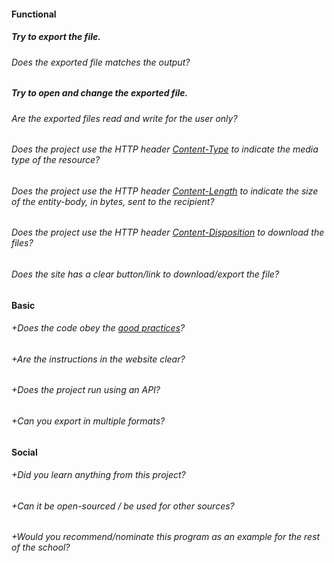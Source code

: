 #### Functional

##### Try to export the file.
###### Does the exported file matches the output?

##### Try to open and change the exported file.
###### Are the exported files read and write for the user only?

###### Does the project use the HTTP header [Content-Type](https://developer.mozilla.org/en-US/docs/Web/HTTP/Headers/Content-Type) to indicate the media type of the resource?

###### Does the project use the HTTP header [Content-Length](https://developer.mozilla.org/en-US/docs/Web/HTTP/Headers/Content-Length) to indicate the size of the entity-body, in bytes, sent to the recipient?

###### Does the project use the HTTP header [Content-Disposition](https://developer.mozilla.org/en-US/docs/Web/HTTP/Headers/Content-Disposition) to download the files?

###### Does the site has a clear button/link to download/export the file?

#### Basic

###### +Does the code obey the [good practices](https://github.com/01-edu/public/blob/master/subjects/good-practices.en.md)?
###### +Are the instructions in the website clear?
###### +Does the project run using an API?
###### +Can you export in multiple formats?

#### Social

###### +Did you learn anything from this project?
###### +Can it be open-sourced / be used for other sources?
###### +Would you recommend/nominate this program as an example for the rest of the school?